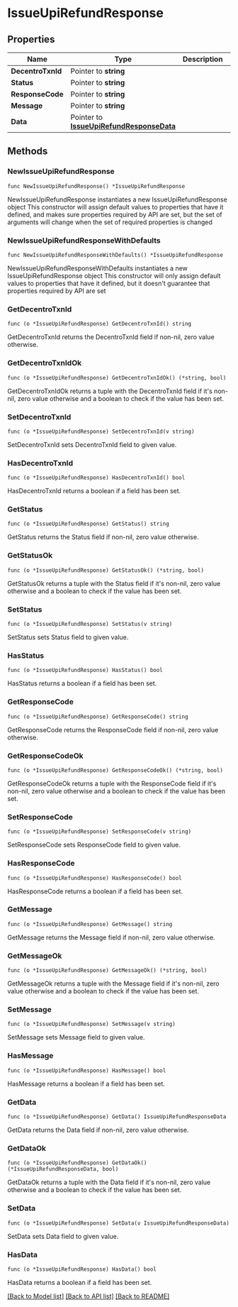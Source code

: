 # IssueUpiRefundResponse

## Properties

Name | Type | Description | Notes
------------ | ------------- | ------------- | -------------
**DecentroTxnId** | Pointer to **string** |  | [optional] 
**Status** | Pointer to **string** |  | [optional] 
**ResponseCode** | Pointer to **string** |  | [optional] 
**Message** | Pointer to **string** |  | [optional] 
**Data** | Pointer to [**IssueUpiRefundResponseData**](IssueUpiRefundResponseData.md) |  | [optional] 

## Methods

### NewIssueUpiRefundResponse

`func NewIssueUpiRefundResponse() *IssueUpiRefundResponse`

NewIssueUpiRefundResponse instantiates a new IssueUpiRefundResponse object
This constructor will assign default values to properties that have it defined,
and makes sure properties required by API are set, but the set of arguments
will change when the set of required properties is changed

### NewIssueUpiRefundResponseWithDefaults

`func NewIssueUpiRefundResponseWithDefaults() *IssueUpiRefundResponse`

NewIssueUpiRefundResponseWithDefaults instantiates a new IssueUpiRefundResponse object
This constructor will only assign default values to properties that have it defined,
but it doesn't guarantee that properties required by API are set

### GetDecentroTxnId

`func (o *IssueUpiRefundResponse) GetDecentroTxnId() string`

GetDecentroTxnId returns the DecentroTxnId field if non-nil, zero value otherwise.

### GetDecentroTxnIdOk

`func (o *IssueUpiRefundResponse) GetDecentroTxnIdOk() (*string, bool)`

GetDecentroTxnIdOk returns a tuple with the DecentroTxnId field if it's non-nil, zero value otherwise
and a boolean to check if the value has been set.

### SetDecentroTxnId

`func (o *IssueUpiRefundResponse) SetDecentroTxnId(v string)`

SetDecentroTxnId sets DecentroTxnId field to given value.

### HasDecentroTxnId

`func (o *IssueUpiRefundResponse) HasDecentroTxnId() bool`

HasDecentroTxnId returns a boolean if a field has been set.

### GetStatus

`func (o *IssueUpiRefundResponse) GetStatus() string`

GetStatus returns the Status field if non-nil, zero value otherwise.

### GetStatusOk

`func (o *IssueUpiRefundResponse) GetStatusOk() (*string, bool)`

GetStatusOk returns a tuple with the Status field if it's non-nil, zero value otherwise
and a boolean to check if the value has been set.

### SetStatus

`func (o *IssueUpiRefundResponse) SetStatus(v string)`

SetStatus sets Status field to given value.

### HasStatus

`func (o *IssueUpiRefundResponse) HasStatus() bool`

HasStatus returns a boolean if a field has been set.

### GetResponseCode

`func (o *IssueUpiRefundResponse) GetResponseCode() string`

GetResponseCode returns the ResponseCode field if non-nil, zero value otherwise.

### GetResponseCodeOk

`func (o *IssueUpiRefundResponse) GetResponseCodeOk() (*string, bool)`

GetResponseCodeOk returns a tuple with the ResponseCode field if it's non-nil, zero value otherwise
and a boolean to check if the value has been set.

### SetResponseCode

`func (o *IssueUpiRefundResponse) SetResponseCode(v string)`

SetResponseCode sets ResponseCode field to given value.

### HasResponseCode

`func (o *IssueUpiRefundResponse) HasResponseCode() bool`

HasResponseCode returns a boolean if a field has been set.

### GetMessage

`func (o *IssueUpiRefundResponse) GetMessage() string`

GetMessage returns the Message field if non-nil, zero value otherwise.

### GetMessageOk

`func (o *IssueUpiRefundResponse) GetMessageOk() (*string, bool)`

GetMessageOk returns a tuple with the Message field if it's non-nil, zero value otherwise
and a boolean to check if the value has been set.

### SetMessage

`func (o *IssueUpiRefundResponse) SetMessage(v string)`

SetMessage sets Message field to given value.

### HasMessage

`func (o *IssueUpiRefundResponse) HasMessage() bool`

HasMessage returns a boolean if a field has been set.

### GetData

`func (o *IssueUpiRefundResponse) GetData() IssueUpiRefundResponseData`

GetData returns the Data field if non-nil, zero value otherwise.

### GetDataOk

`func (o *IssueUpiRefundResponse) GetDataOk() (*IssueUpiRefundResponseData, bool)`

GetDataOk returns a tuple with the Data field if it's non-nil, zero value otherwise
and a boolean to check if the value has been set.

### SetData

`func (o *IssueUpiRefundResponse) SetData(v IssueUpiRefundResponseData)`

SetData sets Data field to given value.

### HasData

`func (o *IssueUpiRefundResponse) HasData() bool`

HasData returns a boolean if a field has been set.


[[Back to Model list]](../README.md#documentation-for-models) [[Back to API list]](../README.md#documentation-for-api-endpoints) [[Back to README]](../README.md)


